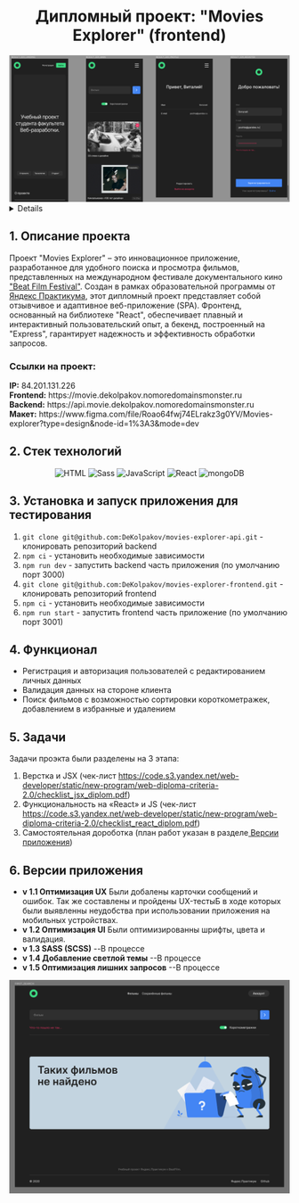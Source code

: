 <h1 align="center">Дипломный проект: "Movies Explorer" (frontend)</h1>

<div align="center">
  <a href="https://movie.dekolpakov.nomoredomainsmonster.ru">
    <img width="550" alt="Основной функционал приложения" src="./src/images/readme.png">
  </a>
</div>

<a name="summary">
  <details>
    <summary>Оглавление</summary>
    <ul>
      <li><a href="#description">Описание проекта</a></li>
      <li><a href="#tech">Стек технологий</a></li>
      <li><a href="#test">Установка и запуск приложения для тестирования</a></li>
      <li><a href="#function">Функционал</a></li>
      <li><a href="#tasks">Задачи</a></li>
      <li><a href="#version">Версии приложения</a></li>
    </ul>
  </details>
</a>

<a name="description"><h2>1. Описание проекта</h2></a>
Проект "Movies Explorer" – это инновационное приложение, разработанное для удобного поиска и просмотра фильмов, представленных на международном фестивале документального кино <a href="https://beatfilmfestival.ru/">"Beat Film Festival"</a>. Создан в рамках образовательной программы от <a href="https://practicum.yandex.ru/">Яндекс Практикума</a>, этот дипломный проект представляет собой отзывчивое и адаптивное веб-приложение (SPA). Фронтенд, основанный на библиотеке "React", обеспечивает плавный и интерактивный пользовательский опыт, а бекенд, построенный на "Express", гарантирует надежность и эффективность обработки запросов.

<h3>Ссылки на проект:</h3>
<b>IP:</b> 84.201.131.226
<br>
<b>Frontend:</b> https://movie.dekolpakov.nomoredomainsmonster.ru
<br>
<b>Backend:</b> https://api.movie.dekolpakov.nomoredomainsmonster.ru
<br>
<b>Макет:</b> https://www.figma.com/file/Roao64fwj74ELrakz3g0YV/Movies-explorer?type=design&node-id=1%3A3&mode=dev

<a name="tech"><h2>2. Стек технологий</h2></a>

<div align="center">
<img width="20" src="https://user-images.githubusercontent.com/25181517/192158954-f88b5814-d510-4564-b285-dff7d6400dad.png" alt="HTML" title="HTML"/>

<img width="20" src="https://user-images.githubusercontent.com/25181517/192158956-48192682-23d5-4bfc-9dfb-6511ade346bc.png" alt="Sass" title="Sass"/>

<img width="20" src="https://user-images.githubusercontent.com/25181517/117447155-6a868a00-af3d-11eb-9cfe-245df15c9f3f.png" alt="JavaScript" title="JavaScript"/>

<img width="20" src="https://user-images.githubusercontent.com/25181517/183897015-94a058a6-b86e-4e42-a37f-bf92061753e5.png" alt="React" title="React"/>

<img width="20" src="https://user-images.githubusercontent.com/25181517/182884177-d48a8579-2cd0-447a-b9a6-ffc7cb02560e.png" alt="mongoDB" title="mongoDB"/>
</div>

<a name="test"><h2>3. Установка и запуск приложения для тестирования</h2></a>

1. `git clone git@github.com:DeKolpakov/movies-explorer-api.git` - клонировать репозиторий backend
2. `npm ci` - установить необходимые зависимости
3. `npm run dev` - запустить backend часть приложения (по умолчанию порт 3000)
4. `git clone git@github.com:DeKolpakov/movies-explorer-frontend.git` - клонировать репозиторий frontend
5. `npm ci` - установить необходимые зависимости
6. `npm run start` - запустить frontend часть приложение (по умолчанию порт 3001)

<a name="function"><h2>4. Функционал</h2></a>

- Регистрация и авторизация пользователей с редактированием личных данных
- Валидация данных на стороне клиента
- Поиск фильмов с возможностью сортировки короткометражек, добавлением в избранные и удалением

<a name="tasks"><h2>5. Задачи</h2></a>

Задачи проэкта были разделены на 3 этапа:

1. Верстка и JSX (чек-лист https://code.s3.yandex.net/web-developer/static/new-program/web-diploma-criteria-2.0/checklist_jsx_diplom.pdf)
2. Функциональность на «React» и JS (чек-лист https://code.s3.yandex.net/web-developer/static/new-program/web-diploma-criteria-2.0/checklist_react_diplom.pdf)
3. Самостоятельная дороботка (план работ указан в разделе<a href="#version"> Версии приложения</a>)

<a name="version"><h2>6. Версии приложения</h2></a>

- <b>v 1.1 Оптимизация UX</b> Были добалены карточки сообщений и ошибок. Так же составлены и пройдены UX-тестыБ в ходе которых были выявленны неудобства при использовании приложения на мобильных устройствах.
- <b>v 1.2 Оптимизация UI</b> Были оптимизированны шрифты, цвета и валидация.
- <b>v 1.3 SASS (SCSS)</b> --В процессе
- <b>v 1.4 Добавление светлой темы</b> --В процессе
- <b>v 1.5 Оптимизация лишних запросов</b> --В процессе

<div align="center">
  <a href="https://movie.dekolpakov.nomoredomainsmonster.ru">
    <img width="550" alt="Карточки сообщений" src="./src/images/readme2.png">
  </a>
</div>